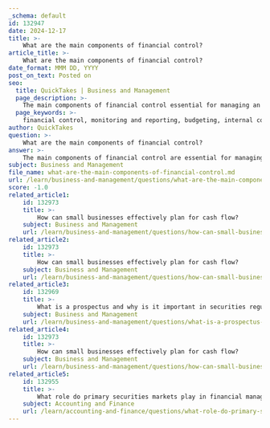 ```yaml
---
_schema: default
id: 132947
date: 2024-12-17
title: >-
    What are the main components of financial control?
article_title: >-
    What are the main components of financial control?
date_format: MMM DD, YYYY
post_on_text: Posted on
seo:
  title: QuickTakes | Business and Management
  page_description: >-
    The main components of financial control essential for managing an organization's financial resources effectively, including monitoring and reporting, budgeting, internal controls, risk management, corrective actions, compliance, governance, and the use of technology.
  page_keywords: >-
    financial control, monitoring and reporting, budgeting, internal controls, risk management, corrective actions, compliance, governance, automation, technology
author: QuickTakes
question: >-
    What are the main components of financial control?
answer: >-
    The main components of financial control are essential for managing an organization's financial resources effectively and ensuring that financial goals are met. These components can be broadly categorized into several key areas:\n\n1. **Monitoring and Reporting**: This involves the continuous tracking of financial performance through various reports, such as balance sheets, income statements, and cash flow statements. These reports provide insights into the financial health of the organization and help in making informed decisions.\n\n2. **Budgeting**: Budgeting is a critical component that involves planning for future financial activities by estimating revenues and expenses. It serves as a financial roadmap, guiding the organization in resource allocation and expenditure management.\n\n3. **Internal Controls**: These are processes and procedures designed to safeguard assets, ensure the accuracy of financial reporting, and prevent fraud. Internal controls can include segregation of duties, authorization requirements, and regular audits.\n\n4. **Risk Management**: Financial controls also encompass strategies to identify, assess, and mitigate financial risks. This includes monitoring cash flow projections and establishing measures to protect against potential financial discrepancies or fraud.\n\n5. **Corrective Actions**: When discrepancies are identified in financial reports, it is crucial to take prompt corrective actions. This ensures that any issues are addressed quickly to prevent significant losses and maintain the integrity of financial operations.\n\n6. **Compliance and Governance**: Financial controls help organizations meet their obligations regarding corporate governance, fiduciary duty, and due diligence. This includes adhering to relevant laws and regulations governing financial practices.\n\n7. **Automation and Technology**: Implementing automated systems for financial management can enhance efficiency and accuracy in financial reporting and monitoring. This includes using software for budgeting, forecasting, and financial analysis.\n\nBy integrating these components, organizations can establish a robust financial control system that not only protects their financial integrity but also supports strategic decision-making and operational efficiency.
subject: Business and Management
file_name: what-are-the-main-components-of-financial-control.md
url: /learn/business-and-management/questions/what-are-the-main-components-of-financial-control
score: -1.0
related_article1:
    id: 132973
    title: >-
        How can small businesses effectively plan for cash flow?
    subject: Business and Management
    url: /learn/business-and-management/questions/how-can-small-businesses-effectively-plan-for-cash-flow
related_article2:
    id: 132973
    title: >-
        How can small businesses effectively plan for cash flow?
    subject: Business and Management
    url: /learn/business-and-management/questions/how-can-small-businesses-effectively-plan-for-cash-flow
related_article3:
    id: 132969
    title: >-
        What is a prospectus and why is it important in securities regulation?
    subject: Business and Management
    url: /learn/business-and-management/questions/what-is-a-prospectus-and-why-is-it-important-in-securities-regulation
related_article4:
    id: 132973
    title: >-
        How can small businesses effectively plan for cash flow?
    subject: Business and Management
    url: /learn/business-and-management/questions/how-can-small-businesses-effectively-plan-for-cash-flow
related_article5:
    id: 132955
    title: >-
        What role do primary securities markets play in financial management?
    subject: Accounting and Finance
    url: /learn/accounting-and-finance/questions/what-role-do-primary-securities-markets-play-in-financial-management
---
```


&nbsp;